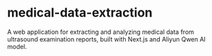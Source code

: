 # medical-data-extraction
A web application for extracting and analyzing medical data from ultrasound examination reports, built with Next.js and Aliyun Qwen AI model.
